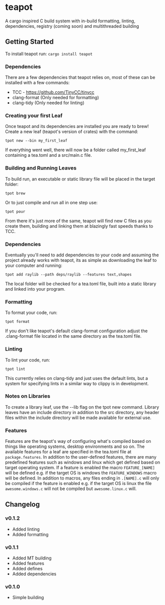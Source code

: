 # teapot
A cargo inspired C build system with in-build formatting, linting, dependencies, registry (coming soon) and multithreaded building

## Getting Started
To install teapot run:
`cargo install teapot`

### Dependencies

There are a few dependencies that teapot relies on, most of these can be installed with a few commands:
 - TCC - https://github.com/TinyCC/tinycc
 - clang-format (Only needed for formatting)
 - clang-tidy (Only needed for linting)

### Creating your first Leaf
Once teapot and its dependencies are installed you are ready to brew! Create a new leaf (teapot's version of crates) with the command:

`tpot new --bin my_first_leaf`

If everything went well, there will now be a folder called my_first_leaf containing a tea.toml and a src/main.c file.

### Building and Running Leaves

To build run, an executable or static library file will be placed in the target folder:

`tpot brew`

Or to just compile and run all in one step use:

`tpot pour`

From there it's just more of the same, teapot will find new C files as you create them, building and linking them at blazingly fast speeds thanks to TCC.

### Dependencies

Eventually you'll need to add dependencies to your code and assuming the project already works with teapot, 
its as simple as downloading the leaf to your computer and running:

`tpot add raylib --path deps/raylib --features text,shapes`

The local folder will be checked for a tea.toml file, built into a static library and linked into your program.

### Formatting

To format your code, run:

`tpot format`

If you don't like teapot's default clang-format configuration adjust the .clang-format file located in the same directory as the tea.toml file.

### Linting

To lint your code, run:

`tpot lint`

This currently relies on clang-tidy and just uses the default lints, but a system for specifying lints in a similar way to clippy is in development.

### Notes on Libraries

To create a library leaf, use the --lib flag on the tpot new command. Library leaves have an include directory in addition to the src directory, any header files within the include directory will be made available for external use.

### Features

Features are the teapot's way of configuring what's compiled based on things like operating systems, desktop environments and so on. 
The available features for a leaf are specified in the tea.toml file at `package.features`. In addition to the user-defined features, there are many predefined features such as windows and linux which get defined based on target operating system. 
If a feature is enabled the macro `FEATURE_[NAME]` will be defined e.g. if the target OS is windows the `FEATURE_WINDOWS` macro will be defined.
In addition to macros, any files ending in `.[NAME].c` will only be compiled if the feature is enabled e.g. if the target OS is linux the file `awesome.windows.c` will not be compiled but `awesome.linux.c` will.

## Changelog

### v0.1.2
 - Added linting
 - Added formatting
 
### v0.1.1
 - Added MT building
 - Added features
 - Added defines
 - Added dependencies
 
### v0.1.0
 - Simple building
